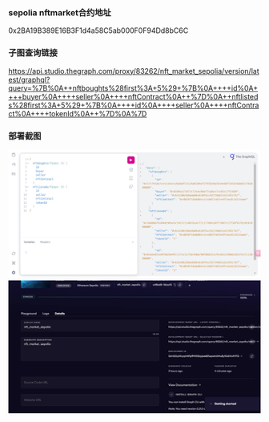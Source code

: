 ### sepolia nftmarket合约地址
0x2BA19B389E16B3F1d4a58C5ab000F0F94Dd8bC6C
### 子图查询链接
https://api.studio.thegraph.com/proxy/83262/nft_market_sepolia/version/latest/graphql?query=%7B%0A++nftboughts%28first%3A+5%29+%7B%0A++++id%0A++++buyer%0A++++seller%0A++++nftContract%0A++%7D%0A++nftlisteds%28first%3A+5%29+%7B%0A++++id%0A++++seller%0A++++nftContract%0A++++tokenId%0A++%7D%0A%7D

### 部署截图
![logs](logs.jpg)
![details](details.jpg)